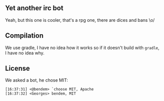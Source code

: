 ## Yet another irc bot

Yeah, but this one is cooler, that's a rpg one, there are dices and bans \o/

## Compilation

We use gradle, I have no idea how it works so if it doesn't build with
``gradle``, I have no idea why.

## License

We asked a bot, he chose MIT:
```
[16:37:31] <@bendem> `choose MIT, Apache
[16:37:32] <Georges> bendem, MIT
```

